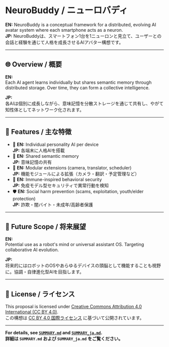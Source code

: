# NeuroBuddy / ニューロバディ

**EN:** NeuroBuddy is a conceptual framework for a distributed, evolving AI avatar system where each smartphone acts as a neuron.  
**JP:** NeuroBuddyは、スマートフォン1台を1ニューロンと見立て、ユーザーとの会話と経験を通じて人格を成長させるAIアバター構想です。

---

## 🌐 Overview / 概要

**EN:**  
Each AI agent learns individually but shares semantic memory through distributed storage. Over time, they can form a collective intelligence.

**JP:**  
各AIは個別に成長しながら、意味記憶を分散ストレージを通じて共有し、やがて知性体としてネットワーク化されます。

---

## 🚀 Features / 主な特徴

- 🧠 **EN:** Individual personality AI per device  
  **JP:** 各端末に人格AIを搭載
- 🔁 **EN:** Shared semantic memory  
  **JP:** 意味記憶の共有
- 🔧 **EN:** Modular extensions (camera, translator, scheduler)  
  **JP:** 機能モジュールによる拡張（カメラ・翻訳・予定管理など）
- 🔐 **EN:** Immune-inspired behavioral security  
  **JP:** 免疫モデル型セキュリティで異常行動を検知
- 🛡️ **EN:** Social harm prevention (scams, exploitation, youth/elder protection)  
  **JP:** 詐欺・闇バイト・未成年/高齢者保護

---

## 🤖 Future Scope / 将来展望

**EN:**  
Potential use as a robot's mind or universal assistant OS. Targeting collaborative AI evolution.

**JP:**  
将来的にはロボットのOSやあらゆるデバイスの頭脳として機能することも視野に。協調・自律進化型AIを目指します。

---

## 🧾 License / ライセンス

This proposal is licensed under [Creative Commons Attribution 4.0 International (CC BY 4.0)](https://creativecommons.org/licenses/by/4.0/).  
この構想は [CC BY 4.0 国際ライセンス](https://creativecommons.org/licenses/by/4.0/deed.ja) に基づいて公開されています。

---

**For details, see [`SUMMARY.md`](./SUMMARY.md) and [`SUMMARY_ja.md`](./SUMMARY_ja.md).**  
**詳細は `SUMMARY.md` および `SUMMARY_ja.md` をご覧ください。**
